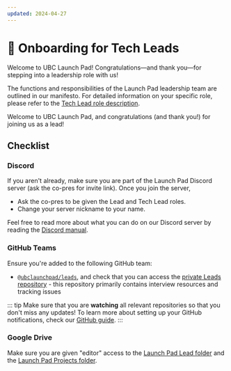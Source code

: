 ```yaml
---
updated: 2024-04-27
---
```


# 🎉 Onboarding for Tech Leads

Welcome to UBC Launch Pad! Congratulations—and thank you—for stepping into a leadership role with us!

The functions and responsibilities of the Launch Pad leadership team are outlined in our manifesto. For detailed information on your specific role, please refer to the [Tech Lead role description](../recruitment/tech-lead.md).

Welcome to UBC Launch Pad, and congratulations (and thank you!) for joining us as a lead!

## Checklist

### Discord

If you aren't already, make sure you are part of the Launch Pad Discord server (ask the co-pres for invite link). Once you join the server,

- Ask the co-pres to be given the Lead and Tech Lead roles.
- Change your server nickname to your name.

Feel free to read more about what you can do on our Discord server by reading the [Discord manual](../tools/discord.md).

### GitHub Teams

Ensure you're added to the following GitHub team:

- [`@ubclaunchpad/leads`](https://github.com/orgs/ubclaunchpad/teams/leads), and check that you can access the [private Leads repository](https://github.com/ubclaunchpad/leads) - this repository primarily contains interview resources and tracking issues

::: tip
Make sure that you are **watching** all relevant repositories so that you don't miss any updates! To learn more about setting up your GitHub notifications, check our [GitHub guide](../tools/github.md#setting-up-notifications).
:::

### Google Drive

Make sure you are given "editor" access to the [Launch Pad Lead folder](https://drive.google.com/drive/u/0/folders/1hgPcUC_DrFMmzZ04pBSlZFig4v9AbTuv) and the [Launch Pad Projects folder](https://drive.google.com/drive/u/0/folders/18piFDBdAUuZAOf9xOgpf2_HBUuVNae0S).